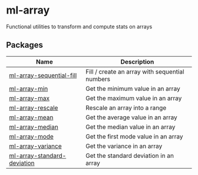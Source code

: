 # ml-array

Functional utilities to transform and compute stats on arrays

## Packages

| Name                                                               | Description                                    |
| ------------------------------------------------------------------ | ---------------------------------------------- |
| [ml-array-sequential-fill](./packages/array-sequential-fill)       | Fill / create an array with sequential numbers |
| [ml-array-min](./packages/array-min)                               | Get the minimum value in an array              |
| [ml-array-max](./packages/array-max)                               | Get the maximum value in an array              |
| [ml-array-rescale](./packages/array-rescale)                       | Rescale an array into a range                  |
| [ml-array-mean](./packages/array-mean)                             | Get the average value in an array              |
| [ml-array-median](./packages/array-median)                         | Get the median value in an array               |
| [ml-array-mode](./packages/array-mode)                             | Get the first mode value in an array           |
| [ml-array-variance](./packages/array-variance)                     | Get the variance in an array                   |
| [ml-array-standard-deviation](./packages/array-standard-deviation) | Get the standard deviation in an array         |
